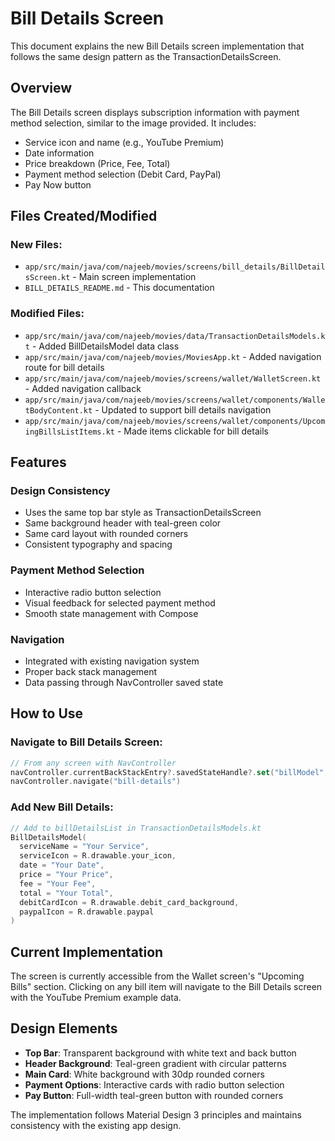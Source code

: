# Bill Details Screen

This document explains the new Bill Details screen implementation that follows the same design pattern as the TransactionDetailsScreen.

## Overview

The Bill Details screen displays subscription information with payment method selection, similar to the image provided. It includes:

- Service icon and name (e.g., YouTube Premium)
- Date information
- Price breakdown (Price, Fee, Total)
- Payment method selection (Debit Card, PayPal)
- Pay Now button

## Files Created/Modified

### New Files:
- `app/src/main/java/com/najeeb/movies/screens/bill_details/BillDetailsScreen.kt` - Main screen implementation
- `BILL_DETAILS_README.md` - This documentation

### Modified Files:
- `app/src/main/java/com/najeeb/movies/data/TransactionDetailsModels.kt` - Added BillDetailsModel data class
- `app/src/main/java/com/najeeb/movies/MoviesApp.kt` - Added navigation route for bill details
- `app/src/main/java/com/najeeb/movies/screens/wallet/WalletScreen.kt` - Added navigation callback
- `app/src/main/java/com/najeeb/movies/screens/wallet/components/WalletBodyContent.kt` - Updated to support bill details navigation
- `app/src/main/java/com/najeeb/movies/screens/wallet/components/UpcomingBillsListItems.kt` - Made items clickable for bill details

## Features

### Design Consistency
- Uses the same top bar style as TransactionDetailsScreen
- Same background header with teal-green color
- Same card layout with rounded corners
- Consistent typography and spacing

### Payment Method Selection
- Interactive radio button selection
- Visual feedback for selected payment method
- Smooth state management with Compose

### Navigation
- Integrated with existing navigation system
- Proper back stack management
- Data passing through NavController saved state

## How to Use

### Navigate to Bill Details Screen:
```kotlin
// From any screen with NavController
navController.currentBackStackEntry?.savedStateHandle?.set("billModel", billDetailsList.first())
navController.navigate("bill-details")
```

### Add New Bill Details:
```kotlin
// Add to billDetailsList in TransactionDetailsModels.kt
BillDetailsModel(
  serviceName = "Your Service",
  serviceIcon = R.drawable.your_icon,
  date = "Your Date",
  price = "Your Price",
  fee = "Your Fee",
  total = "Your Total",
  debitCardIcon = R.drawable.debit_card_background,
  paypalIcon = R.drawable.paypal
)
```

## Current Implementation

The screen is currently accessible from the Wallet screen's "Upcoming Bills" section. Clicking on any bill item will navigate to the Bill Details screen with the YouTube Premium example data.

## Design Elements

- **Top Bar**: Transparent background with white text and back button
- **Header Background**: Teal-green gradient with circular patterns
- **Main Card**: White background with 30dp rounded corners
- **Payment Options**: Interactive cards with radio button selection
- **Pay Button**: Full-width teal-green button with rounded corners

The implementation follows Material Design 3 principles and maintains consistency with the existing app design. 